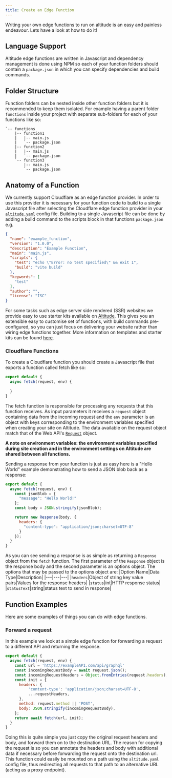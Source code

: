 ```yaml
---
title: Create an Edge Function
---
```


Writing your own edge functions to run on altitude is an easy and painless endeavour. Lets have a look at how to do it!

## Language Support
Altitude edge functions are written in Javascript and dependency management is done using NPM so each of your function folders should contain a `package.json` in which you can specify dependencies and build commands.
## Folder Structure
Function folders can be nested inside other function folders but it is recommended to keep them isolated. For example having a parent folder `functions` inside your project with separate sub-folders for each of your functions like so:  
```
`-- functions
    |-- function1
    |   |-- main.js
    |   `-- package.json
    |-- function2
    |   |-- main.js
    |   `-- package.json
    `-- function3
        |-- main.js
        `-- package.json
```
## Anatomy of a Function
We currently support Cloudflare as an edge function provider. In order to use this provider it is necessary for your function code to build to a single Javascript file after selecting the Cloudflare edge function provider in your [`altitude.yaml`](https://618a188c.thgaltitude.com/en/docs/v1/guides/altitudeyaml) config file. Building to a single Javascript file can be done by adding a build command to the scripts block in that functions `package.json` e.g.
```json
{
  "name": "example_function",
  "version": "1.0.0",
  "description": "Example Function",
  "main": "main.js",
  "scripts": {
    "test": "echo \"Error: no test specified\" && exit 1",
    "build": "vite build"
  },
  "keywords": [
    "test"
  ],
  "author": "",
  "license": "ISC"
}
```
For some tasks such as edge server side rendered (SSR) websites we provide easy to use starter kits available on [Altitude](https://www.platform.thgaltitude.com). This gives you an extensible easy to customise set of functions, with build commands pre-configured, so you can just focus on delivering your website rather than wiring edge functions together. More information on templates and starter kits can be found [here](https://618a188c.thgaltitude.com/en/docs/v1/storefronts).
### Cloudflare Functions
To create a Cloudflare function you should create a Javascript file that exports a function called fetch like so:
```javascript
export default {
  async fetch(request, env) {
    
  }
}
```
The fetch function is responsible for processing any requests that this function receives. As input parameters it receives a `request` object containing data from the incoming request and the `env` parameter is an object with keys corresponding to the environment variables specified when creating your site on Altitude. The data available on the request object match that of the Web API's [`Request`](https://developer.mozilla.org/en-US/docs/Web/API/Request) object.

**A note on environment variables: the environment variables specified during site creation and in the environment settings on Altitude are shared between all functions.**

Sending a response from your function is just as easy here is a "Hello World" example demonstrating how to send a JSON blob back as a response:
```javascript
export default {
  async fetch(request, env) {
    const jsonBlob = {
      "message": "Hello World!"
    };
    const body = JSON.stringify(jsonBlob);

    return new Response(body, {
      headers: {
        "content-type": "application/json;charset=UTF-8"
      }
    });
  }
}
```
As you can see sending a response is as simple as returning a `Response` object from the `fetch` function. The first parameter of the `Response` object is the response body and the second parameter is an options object. The options that may be passed to the options object are:
|Option Name|Data Type|Description|
|---|---|---|
|`headers`|Object of string key value pairs|Values for the response headers|
|`status`|int|HTTP response status|
|`statusText`|string|status text to send in response|
## Function Examples
Here are some examples of things you can do with edge functions.
### Forward a request
In this example we look at a simple edge function for forwarding a request to a different API and returning the response.
```javascript
export default {
  async fetch(request, env) {
    const url = 'https://exampleAPI.com/api/graphql'
    const incomingRequestBody = await request.json();
    const incomingRequestHeaders = Object.fromEntries(request.headers);
    const init = {
      headers: {
          'content-type': 'application/json;charset=UTF-8',
          ...requestHeaders,
      },
      method: request.method || 'POST',
      body: JSON.stringify(incomingRequestBody),
    };
    return await fetch(url, init);
  }
}
```
Doing this is quite simple you just copy the original request headers and body, and forward them on to the destination URL. The reason for copying the request is so you can annotate the headers and body with additional data if necessary before forwarding the request onto the destination url. This function could easily be mounted on a path using the `altitude.yaml` config file, thus redirecting all requests to that path to an alternative URL (acting as a proxy endpoint).
